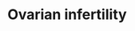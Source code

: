 ---
annotations:
- id: PW:0001699
  parent: disease pathway
  type: Pathway Ontology
  value: urogenital disease pathway
- id: CL:0000023
  parent: native cell
  type: Cell Type Ontology
  value: oocyte
- id: CL:0000501
  parent: animal cell
  type: Cell Type Ontology
  value: granulosa cell
- id: DOID:5223
  type: Disease Ontology
  value: infertility
authors:
- I.BenShlomo
- MaintBot
- Thomas
- A.Hsueh
- Khanspers
- AlexanderPico
- Andra
- Fehrhart
- Eweitz
- VanessaSousa
- Egonw
citedin:
- link: PMC5390468
  title: Enrichment of in vivo transcription data from dietary intervention studies
    with in vitro data provides improved insight into gene regulation mechanisms in
    the intestinal mucosa (2017)
communities:
- Diseases
description: 'Ovarian bottleneck genes associated with infertility. A valuable approach
  to the study of infertility is the comparison of mutations of individual human and
  mouse genes associated with infertility phenotypes. The individual gene pages in
  the OKdb (Ovarian Kaleidoscope Database: http://ovary.stanford.edu) contain information
  on associated fertility phenotypes sorted by ovarian and nonovarian defects and
  by subfertility or infertility. If one searches for null mutations (under mutation
  type) causing infertility (infertile - ovarian defect, under female fertility status)
  in mice (under species), 44 gene entries are found. The expression of these infertility
  genes in the oocyte and granulosa cells together with their cellular localization
  is presented in Ovarian Infertility gene map. The theca cell genes are not presented
  because most publications emphasize granulosa cell studies.  Proteins on this pathway
  have targeted assays available via the [https://assays.cancer.gov/available_assays?wp_id=WP34
  CPTAC Assay Portal]'
last-edited: 2021-05-07
ndex: b12efdb4-8b60-11eb-9e72-0ac135e8bacf
organisms:
- Homo sapiens
redirect_from:
- /index.php/Pathway:WP34
- /instance/WP34
- /instance/WP34_rr124177
revision: r124177
schema-jsonld:
- '@context': https://schema.org/
  '@id': https://wikipathways.github.io/pathways/WP34.html
  '@type': Dataset
  creator:
    '@type': Organization
    name: WikiPathways
  description: 'Ovarian bottleneck genes associated with infertility. A valuable approach
    to the study of infertility is the comparison of mutations of individual human
    and mouse genes associated with infertility phenotypes. The individual gene pages
    in the OKdb (Ovarian Kaleidoscope Database: http://ovary.stanford.edu) contain
    information on associated fertility phenotypes sorted by ovarian and nonovarian
    defects and by subfertility or infertility. If one searches for null mutations
    (under mutation type) causing infertility (infertile - ovarian defect, under female
    fertility status) in mice (under species), 44 gene entries are found. The expression
    of these infertility genes in the oocyte and granulosa cells together with their
    cellular localization is presented in Ovarian Infertility gene map. The theca
    cell genes are not presented because most publications emphasize granulosa cell
    studies.  Proteins on this pathway have targeted assays available via the [https://assays.cancer.gov/available_assays?wp_id=WP34
    CPTAC Assay Portal]'
  keywords:
  - AKT
  - ATM
  - BMPR1B
  - CCND2
  - CDK4
  - CDKN1B
  - CEBPB
  - CREB1
  - CYP19A1
  - DAZL
  - DMC1
  - EGR1
  - ESR2
  - FIGLA
  - FMR1
  - FSHR
  - GDF9
  - GJA4
  - INHA
  - LHCGR
  - MLH1
  - MSH5
  - NCOR1
  - NR5A1
  - NRIP1
  - PGR
  - PRLR
  - PTGER2
  - RAD51
  - S6K
  - SMAD3
  - SMPD1
  - SYNE2
  - TF2D
  - TSC1
  - VDR
  - ZP2
  - ZP3
  - mTOR
  license: CC0
  name: Ovarian infertility
seo: CreativeWork
title: Ovarian infertility
wpid: WP34
---